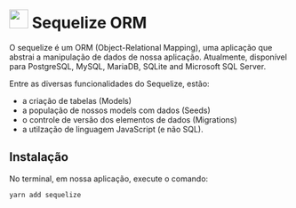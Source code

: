 # <img src="https://sequelize.org/v5/manual/asset/logo-small.png" width="34" height="34"/> Sequelize ORM

O sequelize é um ORM (Object-Relational Mapping), uma aplicação que abstrai a manipulação de dados de nossa aplicação. Atualmente, disponível para PostgreSQL, MySQL, MariaDB, SQLite and Microsoft SQL Server. 

Entre as diversas funcionalidades do Sequelize, estão:

* a criação de tabelas (Models)
* a população de nossos models com dados (Seeds)
* o controle de versão dos elementos de dados (Migrations)
* a utilzação de linguagem JavaScript (e não SQL).

## Instalação

No terminal, em nossa aplicação, execute o comando:

```
yarn add sequelize
```
